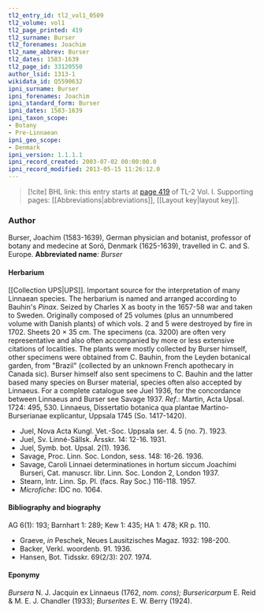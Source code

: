 ```yaml
---
tl2_entry_id: tl2_vol1_0509
tl2_volume: vol1
tl2_page_printed: 419
tl2_surname: Burser
tl2_forenames: Joachim
tl2_name_abbrev: Burser
tl2_dates: 1583-1639
tl2_page_id: 33120550
author_lsid: 1313-1
wikidata_id: Q5590632
ipni_surname: Burser
ipni_forenames: Joachim
ipni_standard_form: Burser
ipni_dates: 1583-1639
ipni_taxon_scope: 
- Botany
- Pre-Linnaean
ipni_geo_scope: 
- Denmark
ipni_version: 1.1.1.1
ipni_record_created: 2003-07-02 00:00:00.0
ipni_record_modified: 2013-05-15 11:26:12.0
---
```



> [!cite] BHL link: this entry starts at [page 419](https://www.biodiversitylibrary.org/page/33120550) of TL-2 Vol. I.
> Supporting pages: [[Abbreviations|abbreviations]], [[Layout key|layout key]].

### Author

Burser, Joachim (1583-1639), German physician and botanist, professor of botany and medecine at Sorö, Denmark (1625-1639), travelled in C. and S. Europe. 
**Abbreviated name**: *Burser*

#### Herbarium

[[Collection UPS|UPS]]. Important source for the interpretation of many Linnaean species. The herbarium is named and arranged according to Bauhin's *Pinax*. Seized by Charles X as booty in the 1657-58 war and taken to Sweden. Originally composed of 25 volumes (plus an unnumbered volume with Danish plants) of which vols. 2 and 5 were destroyed by fire in 1702. Sheets 20 × 35 cm. The specimens (ca. 3200) are often very representative and also often accompanied by more or less extensive citations of localities. The plants were mostly collected by Burser himself, other specimens were obtained from C. Bauhin, from the Leyden botanical garden, from "Brazil" (collected by an unknown French apothecary in Canada sic). Burser himself also sent specimens to C. Bauhin and the latter based many species on Burser material, species often also accepted by Linnaeus. For a complete catalogue see Juel 1936, for the concordance between Linnaeus and Burser see Savage 1937.
*Ref*.: Martin, Acta Upsal. 1724: 495, 530. Linnaeus, Dissertatio botanica qua plantae Martino-Burserianae explicantur, Uppsala 1745 (So. 1417-1420).
- Juel, Nova Acta Kungl. Vet.-Soc. Uppsala ser. 4. 5 (no. 7). 1923.
- Juel, Sv. Linné-Sällsk. Årsskr. 14: 12-16. 1931.
- Juel, Symb. bot. Upsal. 2(1). 1936.
- Savage, Proc. Linn. Soc. London, sess. 148: 16-26. 1936.
- Savage, Caroli Linnaei determinationes in hortum siccum Joachimi Burseri, Cat. manuscr. libr. Linn. Soc. London 2, London 1937.
- Stearn, Intr. Linn. Sp. Pl. (facs. Ray Soc.) 116-118. 1957.
- *Microfiche*: IDC no. 1064.

#### Bibliography and biography

AG 6(1): 193; Barnhart 1: 289; Kew 1: 435; HA 1: 478; KR p. 110.
- Graeve, *in* Peschek, Neues Lausitzisches Magaz. 1932: 198-200.
- Backer, Verkl. woordenb. 91. 1936.
- Hansen, Bot. Tidsskr. 69(2/3): 207. 1974.

#### Eponymy

*Bursera* N. J. Jacquin ex Linnaeus (1762, *nom. cons); Bursericarpum* E. Reid & M. E. J. Chandler (1933); *Burserites* E. W. Berry (1924).


